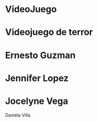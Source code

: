 # VideoJuego


# Videojuego de terror 
# Ernesto Guzman 
# Jennifer Lopez
# Jocelyne Vega

Daniela Villa 



